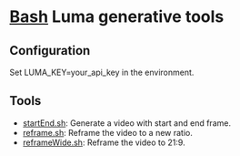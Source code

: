 # [Bash](../../README.md) Luma generative tools

## Configuration

Set LUMA_KEY=your_api_key in the environment.

## Tools

- [startEnd.sh](startEnd.sh): Generate a video with start and end frame.
- [reframe.sh](reframe.sh): Reframe the video to a new ratio.
- [reframeWide.sh](reframeWide.sh): Reframe the video to 21:9.
